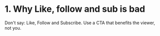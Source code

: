 # 1. Why Like, follow and sub is bad
Don't say: Like, Follow and Subscribe. Use a CTA that benefits the viewer, not you. 